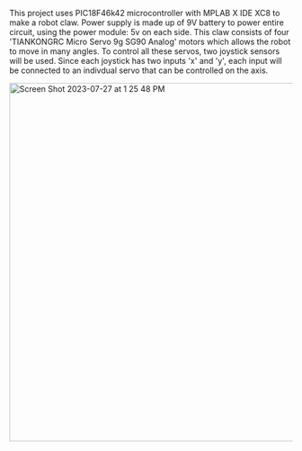 This project uses PIC18F46k42 microcontroller with  MPLAB X IDE XC8 to make a robot claw. Power supply is made up of
9V battery to power entire circuit, using the power module: 5v on each side. 
This claw consists of four 'TIANKONGRC Micro Servo 9g SG90 Analog' motors 
which allows the robot to move in many angles. To control all these servos, two joystick sensors will be used. Since each joystick 
has two inputs 'x' and 'y', each input will be connected to an indivdual servo that can be controlled on the axis.









<img width="637" alt="Screen Shot 2023-07-27 at 1 25 48 PM" src="https://github.com/gomez-b/gomez-b/assets/140544273/e7252237-428a-4c3f-bca7-86df1b7cbffb">
